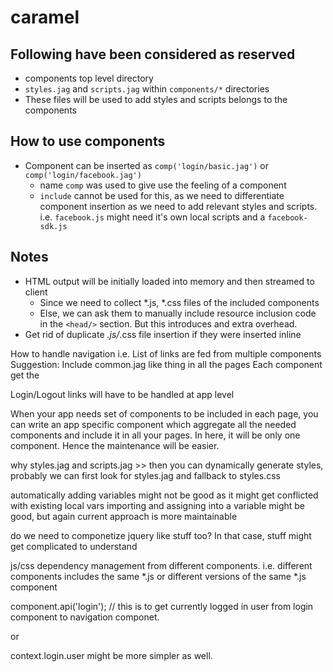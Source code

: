 caramel
=======

Following have been considered as reserved
------------------------------------------
* components top level directory
* `styles.jag` and `scripts.jag` within `components/*` directories
* These files will be used to add styles and scripts belongs to the components

How to use components
---------------------
* Component can be inserted as `comp('login/basic.jag')` or `comp('login/facebook.jag')`
    * name `comp` was used to give use the feeling of a component
    * `include` cannot be used for this, as we need to differentiate component insertion as we need to add relevant 
    styles and scripts. i.e. `facebook.js` might need it's own local scripts and a `facebook-sdk.js` 

Notes
-----
* HTML output will be initially loaded into memory and then streamed to client
    * Since we need to collect *.js, *.css files of the included components
    * Else, we can ask them to manually include resource inclusion code in the `<head/>` section. But this 
    introduces and extra overhead.
* Get rid of duplicate *.js/*.css file insertion if they were inserted inline








How to handle navigation i.e. List of links are fed from multiple components
    Suggestion: Include common.jag like thing in all the pages
Each component get the

Login/Logout links will have to be handled at app level

When your app needs set of components to be included in each page, you can write an app specific component which
aggregate all the needed components and include it in all your pages. In here, it will be only one component. Hence
the maintenance will be easier.

why styles.jag and scripts.jag >> then you can dynamically generate styles, probably we can first look for styles.jag
and fallback to styles.css



automatically adding variables might not be good as it might get conflicted with existing local vars
importing and assigning into a variable might be good, but again current approach is more maintainable

do we need to componetize jquery like stuff too? In that case, stuff might get complicated to understand

js/css dependency management from different components. i.e. different components includes the same *.js or different 
versions of the same *.js component


component.api('login'); // this is to get currently logged in user from login component to navigation componet.

or

context.login.user might be more simpler as well.


